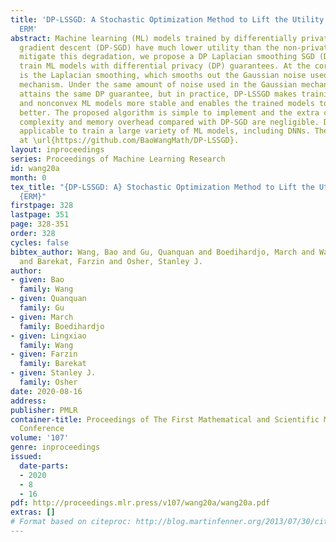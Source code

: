 ```yaml
---
title: 'DP-LSSGD: A Stochastic Optimization Method to Lift the Utility in Privacy-Preserving
  ERM'
abstract: Machine learning (ML) models trained by differentially private stochastic
  gradient descent (DP-SGD) have much lower utility than the non-private ones. To
  mitigate this degradation, we propose a DP Laplacian smoothing SGD (DP-LSSGD) to
  train ML models with differential privacy (DP) guarantees. At the core of DP-LSSGD
  is the Laplacian smoothing, which smooths out the Gaussian noise used in the Gaussian
  mechanism. Under the same amount of noise used in the Gaussian mechanism, DP-LSSGD
  attains the same DP guarantee, but in practice, DP-LSSGD makes training both convex
  and nonconvex ML models more stable and enables the trained models to generalize
  better. The proposed algorithm is simple to implement and the extra computational
  complexity and memory overhead compared with DP-SGD are negligible. DP-LSSGD is
  applicable to train a large variety of ML models, including DNNs. The code is available
  at \url{https://github.com/BaoWangMath/DP-LSSGD}.
layout: inproceedings
series: Proceedings of Machine Learning Research
id: wang20a
month: 0
tex_title: "{DP-LSSGD: A} Stochastic Optimization Method to Lift the Utility in Privacy-Preserving
  {ERM}"
firstpage: 328
lastpage: 351
page: 328-351
order: 328
cycles: false
bibtex_author: Wang, Bao and Gu, Quanquan and Boedihardjo, March and Wang, Lingxiao
  and Barekat, Farzin and Osher, Stanley J.
author:
- given: Bao
  family: Wang
- given: Quanquan
  family: Gu
- given: March
  family: Boedihardjo
- given: Lingxiao
  family: Wang
- given: Farzin
  family: Barekat
- given: Stanley J.
  family: Osher
date: 2020-08-16
address: 
publisher: PMLR
container-title: Proceedings of The First Mathematical and Scientific Machine Learning
  Conference
volume: '107'
genre: inproceedings
issued:
  date-parts:
  - 2020
  - 8
  - 16
pdf: http://proceedings.mlr.press/v107/wang20a/wang20a.pdf
extras: []
# Format based on citeproc: http://blog.martinfenner.org/2013/07/30/citeproc-yaml-for-bibliographies/
---
```

